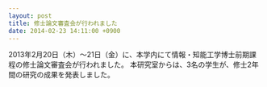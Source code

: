 ```yaml
---
layout: post
title: 修士論文審査会が行われました
date: 2014-02-23 14:11:00 +0900
---
```


2013年2月20日（木）～21日（金）に、本学内にて情報・知能工学博士前期課程の修士論文審査会が行われました。
本研究室からは、3名の学生が、修士2年間の研究の成果を発表しました。